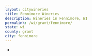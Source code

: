 ```yaml
---
layout: citywineries
title: Fennimore Wineries
description: Wineries in Fennimore, WI
permalink: /wi/grant/fennimore/
state: wi
county: grant
city: fennimore
---
```

-
